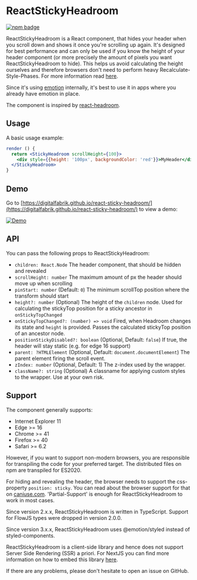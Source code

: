 # ReactStickyHeadroom

[![npm badge](https://img.shields.io/npm/v/@integreat-app/react-sticky-headroom.svg)](https://www.npmjs.com/package/@integreat-app/react-sticky-headroom)

ReactStickyHeadroom is a React component, that hides your header when you scroll down and shows it
once you're scrolling up again.
It's designed for best performance and can only be used if you know the height of your header
component (or more precisely the amount of pixels you want ReactStickyHeadroom to hide).
This helps us avoid calculating the height ourselves and therefore browsers don't need to perform
heavy Recalculate-Style-Phases.
For more information read [here](https://developers.google.com/web/fundamentals/performance/rendering/).

Since it's using [emotion](https://emotion.sh) internally, it's best to
use it in apps where you already have emotion in place.

The component is inspired by [react-headroom](https://kyleamathews.github.io/react-headroom/).

## Usage

A basic usage example:

```jsx
render () {
  return <StickyHeadroom scrollHeight={100}>
    <div style={{height: '100px', backgroundColor: 'red'}}>MyHeader</div>
  </StickyHeadroom>
}
```

## Demo

Go to [https://digitalfabrik.github.io/react-sticky-headroom/](https://digitalfabrik.github.io/react-sticky-headroom/) to view a demo:

[![Demo](https://raw.githubusercontent.com/digitalfabrik/react-sticky-headroom/main/demo.gif)](https://digitalfabrik.github.io/react-sticky-headroom/)

## API

You can pass the following props to ReactStickyHeadroom:

- `children: React.Node` The header component, that should be hidden and revealed
- `scrollHeight: number` The maximum amount of px the header should move up when scrolling
- `pinStart: number` (Default: `0`) The minimum scrollTop position where the transform should start
- `height?: number` (Optional) The height of the `children` node. Used for calculating the stickyTop position for a sticky ancestor in `onStickyTopChanged`
- `onStickyTopChanged?: (number) => void` Fired, when Headroom changes its state and `height` is provided. Passes the calculated stickyTop position of an ancestor node.
- `positionStickyDisabled?: boolean` (Optional, Default: `false`) If true, the header will stay static (e.g. for edge 16 support)
- `parent: ?HTMLElement` (Optional, Default: `document.documentElement`) The parent element firing the scroll event.
- `zIndex: number` (Optional, Default: 1) The z-index used by the wrapper.
- `className?: string` (Optional) A classname for applying custom styles to the wrapper. Use at your own risk.

## Support

The component generally supports:

- Internet Explorer 11
- Edge >= 16
- Chrome >= 41
- Firefox >= 40
- Safari >= 6.2

However, if you want to support non-modern browsers, you are responsible for transpiling the code for your preferred target.
The distributed files on npm are transpiled for ES2020.

For hiding and revealing the header, the browser needs to support the css-property `position: sticky`.
You can read about the browser support for that on [caniuse.com](https://caniuse.com/#feat=css-sticky).
'Partial-Support' is enough for ReactStickyHeadroom to work in most cases.

Since version 2.x.x, ReactStickyHeadroom is written in TypeScript.
Support for FlowJS types were dropped in version 2.0.0.

Since version 3.x.x, ReactStickyHeadroom uses @emotion/styled instead of styled-components.

ReactStickyHeadroom is a client-side library and hence does not support Server Side Rendering (SSR) a priori.
For NextJS you can find more information on how to embed this library [here](https://nextjs.org/docs/advanced-features/dynamic-import#with-no-ssr).

If there are any problems, please don't hesitate to open an issue on GitHub.
